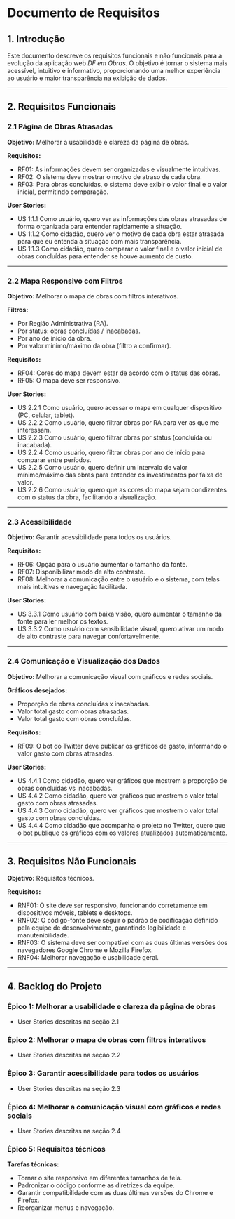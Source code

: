 # Documento de Requisitos

## **1. Introdução**

Este documento descreve os requisitos funcionais e não funcionais para a evolução da aplicação web *DF em Obras.* O objetivo é tornar o sistema mais acessível, intuitivo e informativo, proporcionando uma melhor experiência ao usuário e maior transparência na exibição de dados.

---

## **2. Requisitos Funcionais**

### **2.1 Página de Obras Atrasadas**

**Objetivo:** Melhorar a usabilidade e clareza da página de obras.

**Requisitos:**

- RF01: As informações devem ser organizadas e visualmente intuitivas.
- RF02: O sistema deve mostrar o motivo de atraso de cada obra.
- RF03: Para obras concluídas, o sistema deve exibir o valor final e o valor inicial, permitindo comparação.

**User Stories:**

- US 1.1.1 Como usuário, quero ver as informações das obras atrasadas de forma organizada para entender rapidamente a situação.
- US 1.1.2 Como cidadão, quero ver o motivo de cada obra estar atrasada para que eu entenda a situação com mais transparência.
- US 1.1.3 Como cidadão, quero comparar o valor final e o valor inicial de obras concluídas para entender se houve aumento de custo.

---

### **2.2 Mapa Responsivo com Filtros**

**Objetivo:** Melhorar o mapa de obras com filtros interativos.

**Filtros:**

- Por Região Administrativa (RA).
- Por status: obras concluídas / inacabadas.
- Por ano de início da obra.
- Por valor mínimo/máximo da obra (filtro a confirmar).

**Requisitos:**

- RF04: Cores do mapa devem estar de acordo com o status das obras.
- RF05: O mapa deve ser responsivo.

**User Stories:**

- US 2.2.1 Como usuário, quero acessar o mapa em qualquer dispositivo (PC, celular, tablet).
- US 2.2.2 Como usuário, quero filtrar obras por RA para ver as que me interessam.
- US 2.2.3 Como usuário, quero filtrar obras por status (concluída ou inacabada).
- US 2.2.4 Como usuário, quero filtrar obras por ano de início para comparar entre períodos.
- US 2.2.5 Como usuário, quero definir um intervalo de valor mínimo/máximo das obras para entender os investimentos por faixa de valor.
- US 2.2.6 Como usuário, quero que as cores do mapa sejam condizentes com o status da obra, facilitando a visualização.

---

### **2.3 Acessibilidade**

**Objetivo:** Garantir acessibilidade para todos os usuários.

**Requisitos:**

- RF06: Opção para o usuário aumentar o tamanho da fonte.
- RF07: Disponibilizar modo de alto contraste.
- RF08: Melhorar a comunicação entre o usuário e o sistema, com telas mais intuitivas e navegação facilitada.

**User Stories:**

- US 3.3.1 Como usuário com baixa visão, quero aumentar o tamanho da fonte para ler melhor os textos.
- US 3.3.2 Como usuário com sensibilidade visual, quero ativar um modo de alto contraste para navegar confortavelmente.

---

### **2.4 Comunicação e Visualização dos Dados**

**Objetivo:** Melhorar a comunicação visual com gráficos e redes sociais.

**Gráficos desejados:**

- Proporção de obras concluídas x inacabadas.
- Valor total gasto com obras atrasadas.
- Valor total gasto com obras concluídas.

**Requisitos:**

- RF09: O bot do Twitter deve publicar os gráficos de gasto, informando o valor gasto com obras atrasadas.

**User Stories:**

- US 4.4.1 Como cidadão, quero ver gráficos que mostrem a proporção de obras concluídas vs inacabadas.
- US 4.4.2 Como cidadão, quero ver gráficos que mostrem o valor total gasto com obras atrasadas.
- US 4.4.3 Como cidadão, quero ver gráficos que mostrem o valor total gasto com obras concluídas.
- US 4.4.4 Como cidadão que acompanha o projeto no Twitter, quero que o bot publique os gráficos com os valores atualizados automaticamente.

---

## **3. Requisitos Não Funcionais**

**Objetivo:** Requisitos técnicos.

**Requisitos:**

- RNF01: O site deve ser responsivo, funcionando corretamente em dispositivos móveis, tablets e desktops.
- RNF02: O código-fonte deve seguir o padrão de codificação definido pela equipe de desenvolvimento, garantindo legibilidade e manutenibilidade.
- RNF03: O sistema deve ser compatível com as duas últimas versões dos navegadores Google Chrome e Mozilla Firefox.
- RNF04: Melhorar navegação e usabilidade geral.

---

## **4. Backlog do Projeto**

### **Épico 1: Melhorar a usabilidade e clareza da página de obras**

- User Stories descritas na seção 2.1

### **Épico 2: Melhorar o mapa de obras com filtros interativos**

- User Stories descritas na seção 2.2

### **Épico 3: Garantir acessibilidade para todos os usuários**

- User Stories descritas na seção 2.3

### **Épico 4: Melhorar a comunicação visual com gráficos e redes sociais**

- User Stories descritas na seção 2.4

### **Épico 5: Requisitos técnicos**

**Tarefas técnicas:**

- Tornar o site responsivo em diferentes tamanhos de tela.
- Padronizar o código conforme as diretrizes da equipe.
- Garantir compatibilidade com as duas últimas versões do Chrome e Firefox.
- Reorganizar menus e navegação.
